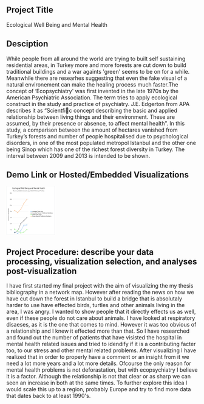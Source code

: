 ## Project Title
Ecological Well Being and Mental Health
## Desciption
While people from all around the world are trying to built self sustaining residential areas, in Turkey more and more forests are cut down to build traditional buildings and a war againts 'green' seems to be on for a while. Meanwhile there are researhes suggesting that even the fake visual of a natural environement can make the healing process much faster.The concept of ‘Ecopsychiatry' was  first invented in the late 1970s by the American Psychiatric Association. The term tries to apply ecological construct in the study and practice of psychiatry. J.E. Edgerton from APA describes it as “Scientfic concept describing the basic and applied relationship between living things and their environment. These are assumed, by their presence or absence, to affect mental health”. In this study, a comparison between the amount of hectares vanished from Turkey’s forests and number of people hospitalised due to psychological disorders, in one of the most populated metropol Istanbul and the other one being Sinop which has one of the richest forest diversity in Turkey. The interval between 2009 and 2013 is intended to be shown.  
## Demo Link or Hosted/Embedded Visualizations

<img src="assets/Ecological Well Being and Mental Health.png" alt="assets" style="width:128px;height:128px;">

## Project Procedure: describe your data processing, visualization selection, and analyses post-visualization
I have first started my final project with the aim of visualizing the my thesis bibliography in a network map. However after reading the news on how we have cut down the forest in Istanbul to build a bridge that is absolutaly harder to use have effected birds, turtles and other animals living in the area, I was angry. I wanted to show people that it directly effects us as well, even if these people do not care about animals. I have looked at respiratory disaeses, as it is the one that comes to mind. However it was too obvious of a relationship and I knew it effected more than that. So I have researched and found out the number of patients that have visisted the hospital in mental health related issues and tried to idendify if it is a contributing facter too, to our stress and other mental related problems. After visualizing I have realized that in order to properly have a comment or an insight from it we need a lot more years and a lot more details. Ofcourse the only reason for mental health problems is not deforastation, but with ecopsychiatry I believe it is a factor. Although the relationship is not that clear or as sharp we can seen an increase in both at the same times. To further explore this idea I would scale this up to a region, probably Europe and try to find more data that dates back to at least 1990's. 

